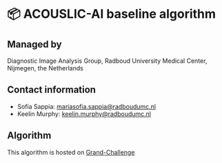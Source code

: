 # 📦 ACOUSLIC-AI baseline algorithm


## Managed by
Diagnostic Image Analysis Group, Radboud University Medical Center, Nijmegen, the Netherlands

## Contact information 
- Sofía Sappia: mariasofia.sappia@radboudumc.nl
- Keelin Murphy: keelin.murphy@radboudumc.nl

## Algorithm
This algorithm is hosted on [Grand-Challenge](https://grand-challenge.org/algorithms/acouslic-ai-baseline)